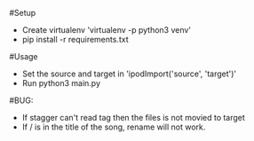#Setup
- Create virtualenv 'virtualenv -p python3 venv'
- pip install -r requirements.txt

#Usage
- Set the source and target in 'ipodImport('source', 'target')'
- Run python3 main.py

#BUG:
- If stagger can't read tag then the files is not movied to target
- If / is in the title of the song, rename will not work.